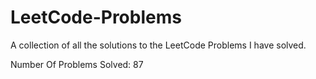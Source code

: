  # LeetCode-Problems

A collection of all the solutions to the LeetCode Problems I have solved.

Number Of Problems Solved: 87
